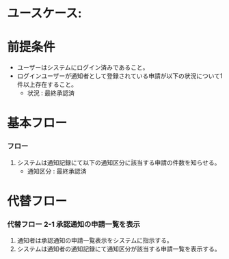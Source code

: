 # ユースケース: 

# 前提条件

- ユーザーはシステムにログイン済みであること。
- ログインユーザーが通知者として登録されている申請が以下の状況について1件以上存在すること。
    - 状況 : 最終承認済

# 基本フロー

### フロー

1. システムは通知記録にて以下の通知区分に該当する申請の件数を知らせる。
    - 通知区分 : 最終承認済

# 代替フロー

### 代替フロー 2-1 承認通知の申請一覧を表示

1. 通知者は承認通知の申請一覧表示をシステムに指示する。
1. システムは通知者の通知記録にて通知区分が該当する申請一覧を表示する。
